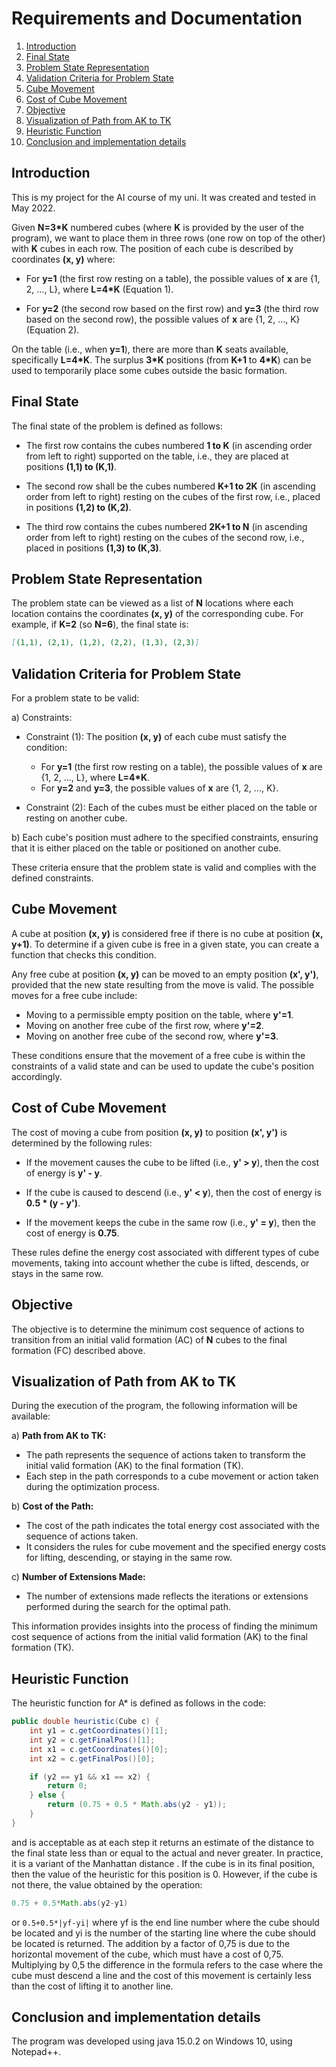 
# Requirements and Documentation

1. [Introduction](#introduction)
2. [Final State](#final-state)
3. [Problem State Representation](#problem-state-representation)
4. [Validation Criteria for Problem State](#validation-criteria-for-problem-state)
5. [Cube Movement](#cube-movement)
6. [Cost of Cube Movement](#cost-of-cube-movement)
7. [Objective](#objective)
8. [Visualization of Path from AK to TK](#visualization-of-path-from-ak-to-tk)
9. [Heuristic Function](#heuristic-function)
10. [Conclusion and implementation details](#conclusion-and-implementation-details)

## Introduction
This is my project for the AI course of my uni. It was created and tested in May 2022.

Given **N=3*K** numbered cubes (where **K** is provided by the user of the program), we want to place them in three rows (one row on top of the other) with **K** cubes in each row. The position of each cube is described by coordinates **(x, y)** where:

- For **y=1** (the first row resting on a table), the possible values of **x** are {1, 2, ..., L}, where **L=4*K** (Equation 1).

- For **y=2** (the second row based on the first row) and **y=3** (the third row based on the second row), the possible values of **x** are {1, 2, ..., K} (Equation 2).

On the table (i.e., when **y=1**), there are more than **K** seats available, specifically **L=4*K**. The surplus **3*K** positions (from **K+1** to **4*K**) can be used to temporarily place some cubes outside the basic formation.

## Final State

The final state of the problem is defined as follows:

- The first row contains the cubes numbered **1 to K** (in ascending order from left to right) supported on the table, i.e., they are placed at positions **(1,1) to (K,1)**.

- The second row shall be the cubes numbered **K+1 to 2K** (in ascending order from left to right) resting on the cubes of the first row, i.e., placed in positions **(1,2) to (K,2)**.

- The third row contains the cubes numbered **2K+1 to N** (in ascending order from left to right) resting on the cubes of the second row, i.e., placed in positions **(1,3) to (K,3)**.

## Problem State Representation

The problem state can be viewed as a list of **N** locations where each location contains the coordinates **(x, y)** of the corresponding cube. For example, if **K=2** (so **N=6**), the final state is:

```markdown
[(1,1), (2,1), (1,2), (2,2), (1,3), (2,3)]
```

## Validation Criteria for Problem State

For a problem state to be valid:

a) Constraints:

   - Constraint (1): The position **(x, y)** of each cube must satisfy the condition:
     - For **y=1** (the first row resting on a table), the possible values of **x** are {1, 2, ..., L}, where **L=4*K**.
     - For **y=2** and **y=3**, the possible values of **x** are {1, 2, ..., K}.

   - Constraint (2): Each of the cubes must be either placed on the table or resting on another cube.

b) Each cube's position must adhere to the specified constraints, ensuring that it is either placed on the table or positioned on another cube.

These criteria ensure that the problem state is valid and complies with the defined constraints.

## Cube Movement

A cube at position **(x, y)** is considered free if there is no cube at position **(x, y+1)**. To determine if a given cube is free in a given state, you can create a function that checks this condition.

Any free cube at position **(x, y)** can be moved to an empty position **(x', y')**, provided that the new state resulting from the move is valid. The possible moves for a free cube include:

- Moving to a permissible empty position on the table, where **y'=1**.
- Moving on another free cube of the first row, where **y'=2**.
- Moving on another free cube of the second row, where **y'=3**.

These conditions ensure that the movement of a free cube is within the constraints of a valid state and can be used to update the cube's position accordingly.

## Cost of Cube Movement

The cost of moving a cube from position **(x, y)** to position **(x', y')** is determined by the following rules:

- If the movement causes the cube to be lifted (i.e., **y' > y**), then the cost of energy is **y' - y**.

- If the cube is caused to descend (i.e., **y' < y**), then the cost of energy is **0.5 * (y - y')**.

- If the movement keeps the cube in the same row (i.e., **y' = y**), then the cost of energy is **0.75**.

These rules define the energy cost associated with different types of cube movements, taking into account whether the cube is lifted, descends, or stays in the same row.

## Objective

The objective is to determine the minimum cost sequence of actions to transition from an initial valid formation (AC) of **N** cubes to the final formation (FC) described above.


## Visualization of Path from AK to TK

During the execution of the program, the following information will be available:

a) **Path from AK to TK:**
   - The path represents the sequence of actions taken to transform the initial valid formation (AK) to the final formation (TK).
   - Each step in the path corresponds to a cube movement or action taken during the optimization process.

b) **Cost of the Path:**
   - The cost of the path indicates the total energy cost associated with the sequence of actions taken.
   - It considers the rules for cube movement and the specified energy costs for lifting, descending, or staying in the same row.

c) **Number of Extensions Made:**
   - The number of extensions made reflects the iterations or extensions performed during the search for the optimal path.

This information provides insights into the process of finding the minimum cost sequence of actions from the initial valid formation (AK) to the final formation (TK).

## Heuristic Function

The heuristic function for A* is defined as follows in the code:

```java
public double heuristic(Cube c) {
    int y1 = c.getCoordinates()[1];
    int y2 = c.getFinalPos()[1];
    int x1 = c.getCoordinates()[0];
    int x2 = c.getFinalPos()[0];

    if (y2 == y1 && x1 == x2) {
        return 0;
    } else {
        return (0.75 + 0.5 * Math.abs(y2 - y1));
    }
}
```
and is acceptable as at each step it returns an estimate of the distance to the final state less than or equal to the actual and never greater. In practice, it is a variant of the Manhattan distance .
If the cube is in its final position, then the value of the heuristic for this position is 0. However, if the cube is not there, the value obtained by the operation: 

```java
0.75 + 0.5*Math.abs(y2-y1) 
```
or 
``
0.5+0.5*|yf-yi|
``
 where yf is the end line number where the cube should be located and yi is the number of the starting line where the cube should be located is returned. The addition by a factor of 0,75 is due to the horizontal movement of the cube, which must have a cost of 0,75. Multiplying by 0,5 the difference in the formula refers to the case where the cube must descend a line and the cost of this movement is certainly less than the cost of lifting it to another line.

## Conclusion and implementation details
The program was developed using java 15.0.2 on Windows 10, using Notepad++.
